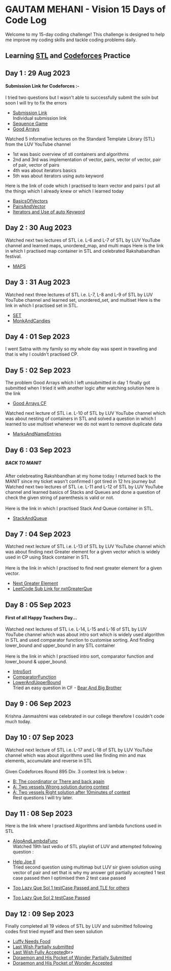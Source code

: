 # GAUTAM MEHANI - Vision 15 Days of Code Log

Welcome to my 15-day coding challenge! This challenge is designed to help me improve my coding skills and tackle coding problems daily.

## Learning [STL](https://youtube.com/playlist?list=PLauivoElc3gh3RCiQA82MDI-gJfXQQVnn&si=h_WPJhHIPX6WYbZb) and [Codeforces](https://codeforces.com/profile/GautamMehani) Practice
##  Day 1 : 29 Aug 2023 <br>

#### Submission Link for Codeforces :-
I tried two questions but I wasn't able to successfully submit the soln but soon I will try to fix the errors <br>
- [Submission Link](https://codeforces.com/submissions/GautamMehani) <br> 
Individual submission link <br> 
- [Sequence Game](https://codeforces.com/contest/1862/submission/221007003)<br>
- [Good Arrays](https://codeforces.com/contest/1856/submission/220942840)<br>

Watched 5 informative lectures on the Standard Template Library (STL) from the LUV YouTube channel
  - 1st was basic overview of stl containers and algorithms
  - 2nd and 3rd was implementation of vector, pairs, vector of vector, pair of pair, vector of     pairs
  - 4th was about iterators basics
  - 5th was about iterators using auto keyword

Here is the link of code which I practised to learn vector and pairs I put all the things which I already knew or which I learned today <br>
- [BasicsOfVectors](https://pastebin.com/agsDBiZC) <br>
- [PairsAndVector](https://pastebin.com/ipMirTQ3) <br>
- [Iterators and Use of auto Keyword](https://pastebin.com/2ynbmaSe)<br>

 
## Day 2 : 30 Aug 2023 <br>

Watched next two lectures of STL i.e. L-6 and L-7 of STL by LUV YouTube channel and learned maps, unordered_map, and multi maps
Here is the link in which I practised map container in STL and celebrated Rakshabandhan festival.

- [MAPS](https://pastebin.com/2pD643vE) <br>

## Day 3 : 31 Aug 2023 <br>
Watched next three lectures of STL i.e. L-7, L-8 and L-9 of STL by LUV YouTube channel and learned set, unordered_set, and multiset 
Here is the link in which I practised set in STL. <br>
- [SET](https://pastebin.com/Ma6rm0Lp) <br>
- [MonkAndCandies](https://www.hackerearth.com/practice/data-structures/trees/heapspriority-queues/practice-problems/algorithm/monk-and-the-magical-candy-bags/?fbclid=IwAR2kDiVkEaxu9dkCTCUhzXLuIccNn0Gz3dSfkaSUjlDE6Nb9UHMzt8HNDo4) <br>


## Day 4 : 01 Sep 2023 <br>
I went Satna with my family so my whole day was spent in travelling and that is why I couldn't practised CP. <br>

## Day 5 : 02 Sep 2023 <br>
The problem Good Arrays which I left unsubmitted in day 1 finally got submitted when I tried it with another logic after watching solution here is the link 
- [Good Arrays CF](https://codeforces.com/contest/1856/submission/221561175)<br>

Watched next  lecture of STL i.e. L-10 of STL by LUV YouTube channel which was about nesting of containers in STL and solved a question in which I learned to use multiset whenever we do not want to remove duplicate data <br>
- [MarksAndNameEntries](https://www.hackerearth.com/problem/algorithm/the-monk-and-class-marks/?fbclid=IwAR09BMLG-1NhqDlVQq0KIzSr8ZTgqrbJmdfnsXc7KnDiphgX5UmbFLoEYjE)<br>


## Day 6 : 03 Sep 2023 <br>
##### BACK TO MANIT
After celebreating Rakshbandhan at my home today I returned back to the MANIT since my ticket wasn't confirmed I got tired in 12 hrs journey but 
Watched next two lectures of STL i.e. L-11 and L-12 of STL by LUV YouTube channel and learned basics of Stacks and Queues and done a question of check the given string of parenthesis is valid or not. <br><br>
Here is the link in which I practised Stack And Queue container in STL. <br>
- [StackAndQueue](https://pastebin.com/VZ157RFJ) <br>


## Day 7 : 04 Sep 2023 <br>

Watched next  lecture of STL i.e. L-13 of STL by LUV YouTube channel which was about finding next Greater element for a given vector which is widely used in CP using Stack container in STL <br> <br>
Here is the link in which I practised to find next greater element for a given vector. <br>
- [Next Greater Element](https://pastebin.com/HNRriG8J) <br>
- [LeetCode Sub Link for nxtGreaterQue](https://leetcode.com/problems/next-greater-element-i/submissions/)<br>


## Day 8 : 05 Sep 2023 <br>
#### First of all Happy Teachers Day...
Watched next  lectures of STL i.e. L-14, L-15 and L-16  of STL by LUV YouTube channel which was about intro sort which is widely used algorithm in STL and used comparator function to customise sorting. And finding lower_bound and upper_bound in any STL container<br> <br>
Here is the link in which I practised intro sort, comparator function and lower_bound & upper_bound. <br>
- [IntroSort](https://pastebin.com/LJChnLpa)<br>
- [ComparatorFunction](https://pastebin.com/zB5HnUJJ)<br>
- [LowerAndUpperBound](https://pastebin.com/r155L931)<br>
Tried an easy question in CF  - [Bear And Big Brother](https://codeforces.com/contest/791/submission/221952731)<br>


## Day 9 : 06 Sep 2023 <br>
Krishna Janmashtmi was celebrated in our college therefore I couldn't code much today. <br>


## Day 10 : 07 Sep 2023 <br>

Watched next  lecture of STL i.e. L-17 and L-18 of STL by LUV YouTube channel which was about algorithms used like finding min and max elements, accumulate and reverse in STL <br> <br>
Given Codeforces Round 895 Div. 3 contest link is below : <br>
- [B: The coordinator or There and back again](https://codeforces.com/contest/1872/submission/222279737)<br>
- [A: Two vessels Wrong solution during contest](https://codeforces.com/contest/1872/submission/222341110)<br>
- [A: Two vessels Right solution after 10minutes of contest](https://codeforces.com/contest/1872/submission/222348130)<br>
Rest questions I will try later.


## Day 11 : 08 Sep 2023 <br>
Here is the link where I practised Algorithms and lambda functions used in STL <br>
- [AlgoAndLambdaFunc](https://pastebin.com/fTTRGhy9)<br>
Watched 19th last vedio of STL playlist of LUV and attempted following question : 
- [Help Joe II](https://assessment.hackerearth.com/challenges/college/luv_youtube_cp_course_contest_3/algorithm/help-joe-ii/submission/85902496/)<br>
Tried second question using multimap but LUV sir given solution using vector of pair and set that is why my answer got partially accepted 1 test case passed then I optimised then 2 test case passed
- [Too Lazy Que Sol 1 testCase Passed and TLE for others](https://www.hackerearth.com/submission/85915859/)<br>

- [Too Lazy Que Sol 2 testCase Passed](https://www.hackerearth.com/submission/85916072/)<br>


## Day 12 : 09 Sep 2023 <br>
Finally completed all 19 videos of STL by LUV and submitted following codes first tried myself and then seen solution<br>
- [Luffy Needs Food](https://www.hackerearth.com/submission/85931609/)<br>
- [Last Wish Partially submitted](https://www.hackerearth.com/submission/85943824/)<br>
- [Last Wish Fully Accepted](https://www.hackerearth.com/submission/85944355/)br>
- [Doraemon and His Pocket of Wonder Partially Submitted](https://www.hackerearth.com/submission/85945001/)<br>
- [Doraemon and His Pocket of Wonder Accepted](https://www.hackerearth.com/submission/85945091/)<br>

